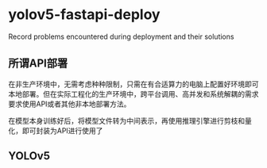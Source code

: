 # yolov5-fastapi-deploy
Record problems encountered during deployment and their solutions

## 所谓API部署

在非生产环境中，无需考虑种种限制，只需在有合适算力的电脑上配置好环境即可本地部署。但在实际工程化的生产环境中，跨平台调用、高并发和系统解耦的需求要求使用API或者其他非本地部署方法。

在模型本身训练好后，将模型文件转为中间表示，再使用推理引擎进行剪枝和量化，即可封装为API进行使用了

## YOLOv5

